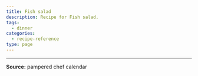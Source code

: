 ```yaml
---
title: Fish salad
description: Recipe for Fish salad.
tags:
  - dinner
categories:
  - recipe-reference
type: page
---
```


---

**Source:** pampered chef calendar
